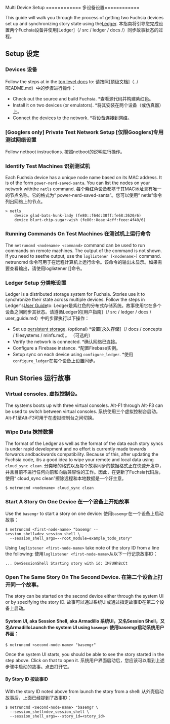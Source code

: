 Multi Device Setup ============ 多设备设置============

This guide will walk you through the process of getting two Fuchsia devices set up and synchronizing story state using the[Ledger](/src/ledger/docs/). 本指南将引导您完成设置两个Fuchsia设备并使用[Ledger]（/ src / ledger / docs /）同步故事状态的过程。

 
## Setup  设定 

 
### Devices  设备 

Follow the steps at in the [top level docs](../README.md) to:  请按照[顶级文档]（../ README.md）中的步骤进行操作：

 
* Check out the source and build Fuchsia.  *查看源代码并构建紫红色。
* Install it on two devices (or emulators).  *将其安装在两个设备（或仿真器）上。
* Connect the devices to the network.  *将设备连接到网络。

 
### [Googlers only] Private Test Network Setup  [仅限Googlers]专用测试网络设置 

Follow netboot instructions.  按照netboot的说明进行操作。

 
### Identify Test Machines  识别测试机 

Each Fuchsia device has a unique node name based on its MAC address.  It is of the form `power-nerd-saved-santa`.  You can list the nodes on your network withthe `netls` command. 每个紫红色设备都基于其MAC地址具有唯一的节点名称。它的格式为“ power-nerd-saved-santa”。您可以使用“ netls”命令列出网络上的节点。

```
> netls
    device glad-bats-hunk-lady (fe80::f64d:30ff:fe68:2620/6)
    device blurt-chip-sugar-wish (fe80::8eae:4cff:feee:4f40/6)
```
 

 
### Running Commands On Test Machines  在测试机上运行命令 

The `netruncmd <nodename> <command>` command can be used to run commands on remote machines.  The output of the command is not shown.  If you need to seethe output, use the `loglistener [<nodename>]` command. netruncmd <nodename> <command>命令可用于在远程计算机上运行命令。该命令的输出未显示。如果需要查看输出，请使用loglistener [<nodename>]命令。

 
### Ledger Setup  分类帐设置 

Ledger is a distributed storage system for Fuchsia.  Stories use it to synchronize their state across multiple devices.  Follow the steps in Ledger's[User Guide](/src/ledger/docs/user_guide.md)to: Ledger是紫红色的分布式存储系统。故事使用它在多个设备之间同步其状态。请遵循Ledger的[用户指南]（/ src / ledger / docs / user_guide.md）中的步骤执行以下操作：

 
* Set up [persistent storage](/docs/concepts/filesystems/minfs.md). (optional)  *设置[永久存储]（/ docs / concepts / filesystems / minfs.md）。 （可选的）
* Verify the network is connected.  *确认网络已连接。
* Configure a Firebase instance.  *配置Firebase实例。
* Setup sync on each device using `configure_ledger`.  *使用`configure_ledger`在每个设备上设置同步。

 
## Run Stories  运行故事 

 
### Virtual consoles.  虚拟控制台。 

The systems boots up with three virtual consoles.  Alt-F1 through Alt-F3 can be used to switch between virtual consoles. 系统使用三个虚拟控制台启动。 Alt-F1至Alt-F3可用于在虚拟控制台之间切换。

 
### Wipe Data  抹掉数据 

The format of the Ledger as well as the format of the data each story syncs is under rapid development and no effort is currently made towards forwards andbackwards compatibility.  Because of this, after updating the Fuchsia code, itis a good idea to wipe your remote and local data using `cloud_sync clean`. 分类帐的格式以及每个故事同步的数据格式正在快速开发中，并且目前不进行任何向前和向后兼容性的工作。因此，在更新了Fuchsia代码后，使用“ cloud_sync clean”擦除远程和本地数据是一个好主意。

```
$ netruncmd <nodename> cloud_sync clean
```
 

 
### Start A Story On One Device  在一个设备上开始故事 

Use the `basemgr` to start a story on one device:  使用`basemgr`在一个设备上启动故事：

```
$ netruncmd <first-node-name> "basemgr --session_shell=dev_session_shell \
  --session_shell_args=--root_module=example_todo_story"
```
 

Using `loglistener <first-node-name>` take note of the story ID from a line the following: 使用`loglistener <first-node-name>`从以下一行记录故事ID：

```
... DevSessionShell Starting story with id: IM7U9hBcCt
```
 

 
### Open The Same Story On The Second Device.  在第二个设备上打开同一个故事。 

The story can be started on the second device either through the system UI or by specifying the story ID. 故事可以通过系统UI或通过指定故事ID在第二个设备上启动。

 
#### System UI, aka Session Shell, aka Armadillo  系统UI，又名Session Shell，又名ArmadilloLaunch the system UI using `basemgr`:  使用basemgr启动系统用户界面：

```
$ netruncmd <second-node-name> "basemgr"
```
 

Once the system UI starts, you should be able to see the story started in the step above.  Click on that to open it. 系统用户界面启动后，您应该可以看到上述步骤中启动的故事。点击打开它。

 
#### By Story ID  按故事ID 

With the story ID noted above from launch the story from a shell:  从外壳启动故事后，上面已经提到了故事ID：

```
$ netruncmd <second-node-name> "basemgr \
  --session_shell=dev_session_shell \
  --session_shell_args=--story_id=<story_id>
```
